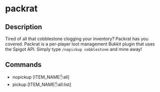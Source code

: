 # packrat
## Description
Tired of all that cobblestone clogging your inventory? Packrat has you covered.
Packrat is a per-player loot management Bukkit plugin that uses the Spigot API. Simply type `/nopickup cobblestone` and mine away!

## Commands
- nopickup [ITEM_NAME:hand:all]
- pickup [ITEM_NAME:hand:all:list]
